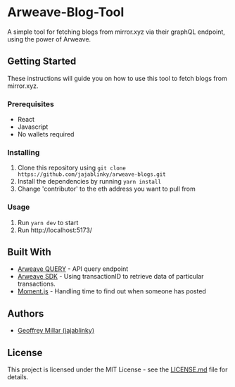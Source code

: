 # Arweave-Blog-Tool

A simple tool for fetching blogs from mirror.xyz via their graphQL endpoint, using the power of Arweave.

## Getting Started

These instructions will guide you on how to use this tool to fetch blogs from mirror.xyz.

### Prerequisites

- React
- Javascript
- No wallets required

### Installing

1. Clone this repository using `git clone https://github.com/jajablinky/arweave-blogs.git`
2. Install the dependencies by running `yarn install`
3. Change 'contributor' to the eth address you want to pull from

### Usage

1. Run `yarn dev` to start
2. Run http://localhost:5173/

## Built With

- [Arweave QUERY](https://arweave.net/graphql) - API query endpoint
- [Arweave SDK](https://github.com/ArweaveTeam/arweave-js) - Using transactionID to retrieve data of particular transactions.
- [Moment.js](https://momentjs.com/) - Handling time to find out when someone has posted

## Authors

- [Geoffrey Millar (jajablinky)](https://github.com/jajablinky)

## License

This project is licensed under the MIT License - see the [LICENSE.md](LICENSE.md) file for details.

